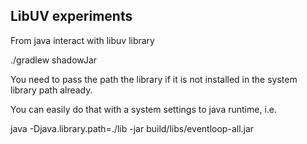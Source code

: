 LibUV experiments
-----------------------

From java interact with libuv library

./gradlew shadowJar


You need to pass the path the library if it is not installed in the system library path already.

You can easily do that with a system settings to java runtime, i.e.

java -Djava.library.path=./lib  -jar build/libs/eventloop-all.jar
